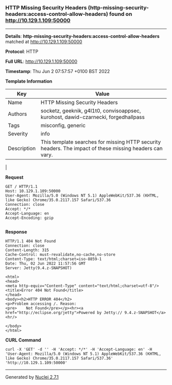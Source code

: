 ### HTTP Missing Security Headers (http-missing-security-headers:access-control-allow-headers) found on http://10.129.1.109:50000
---
**Details**: **http-missing-security-headers:access-control-allow-headers**  matched at http://10.129.1.109:50000

**Protocol**: HTTP

**Full URL**: http://10.129.1.109:50000

**Timestamp**: Thu Jun 2 07:57:57 +0100 BST 2022

**Template Information**

| Key | Value |
|---|---|
| Name | HTTP Missing Security Headers |
| Authors | socketz, geeknik, g4l1t0, convisoappsec, kurohost, dawid-czarnecki, forgedhallpass |
| Tags | misconfig, generic |
| Severity | info |
| Description | This template searches for missing HTTP security headers. The impact of these missing headers can vary.
 |

**Request**
```http
GET / HTTP/1.1
Host: 10.129.1.109:50000
User-Agent: Mozilla/5.0 (Windows NT 5.1) AppleWebKit/537.36 (KHTML, like Gecko) Chrome/35.0.2117.157 Safari/537.36
Connection: close
Accept: */*
Accept-Language: en
Accept-Encoding: gzip


```

**Response**
```http
HTTP/1.1 404 Not Found
Connection: close
Content-Length: 315
Cache-Control: must-revalidate,no-cache,no-store
Content-Type: text/html;charset=iso-8859-1
Date: Thu, 02 Jun 2022 11:57:56 GMT
Server: Jetty(9.4.z-SNAPSHOT)

<html>
<head>
<meta http-equiv="Content-Type" content="text/html;charset=utf-8"/>
<title>Error 404 Not Found</title>
</head>
<body><h2>HTTP ERROR 404</h2>
<p>Problem accessing /. Reason:
<pre>    Not Found</pre></p><hr><a href="http://eclipse.org/jetty">Powered by Jetty:// 9.4.z-SNAPSHOT</a><hr/>

</body>
</html>

```


**CURL Command**
```
curl -X 'GET' -d '' -H 'Accept: */*' -H 'Accept-Language: en' -H 'User-Agent: Mozilla/5.0 (Windows NT 5.1) AppleWebKit/537.36 (KHTML, like Gecko) Chrome/35.0.2117.157 Safari/537.36' 'http://10.129.1.109:50000'
```
---
Generated by [Nuclei 2.7.1](https://github.com/projectdiscovery/nuclei)